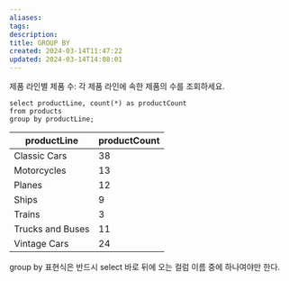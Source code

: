 ```yaml
---
aliases: 
tags: 
description:
title: GROUP BY
created: 2024-03-14T11:47:22
updated: 2024-03-14T14:08:01
---
```

제품 라인별 제품 수: 각 제품 라인에 속한 제품의 수를 조회하세요.

```mysql
select productLine, count(*) as productCount
from products
group by productLine;
```

| productLine      | productCount |
| ---------------- | ------------ |
| Classic Cars     | 38           |
| Motorcycles      | 13           |
| Planes           | 12           |
| Ships            | 9            |
| Trains           | 3            |
| Trucks and Buses | 11           |
| Vintage Cars     | 24           |

group by 표현식은 반드시 select 바로 뒤에 오는 컬럼 이름 중에 하나여야만 한다.
